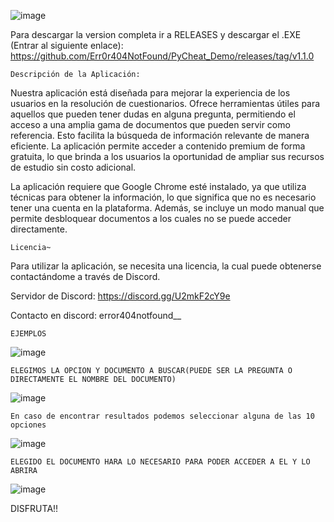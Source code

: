 ![image](https://github.com/user-attachments/assets/490efa29-ec27-45d9-89f0-ee5fa3d8f75b)

Para descargar la version completa ir a RELEASES y descargar el .EXE (Entrar al siguiente enlace): https://github.com/Err0r404NotFound/PyCheat_Demo/releases/tag/v1.1.0

    Descripción de la Aplicación:

Nuestra aplicación está diseñada para mejorar la experiencia de los usuarios en la resolución de cuestionarios. Ofrece herramientas útiles para aquellos que pueden tener dudas en alguna pregunta, permitiendo el acceso a una amplia gama de documentos que pueden servir como referencia. Esto facilita la búsqueda de información relevante de manera eficiente.
La aplicación permite acceder a contenido premium de forma gratuita, lo que brinda a los usuarios la oportunidad de ampliar sus recursos de estudio sin costo adicional.

La aplicación requiere que Google Chrome esté instalado, ya que utiliza técnicas para obtener la información, lo que significa que no es necesario tener una cuenta en la plataforma. Además, se incluye un modo manual que permite desbloquear documentos a los cuales no se puede acceder directamente.

    Licencia~
Para utilizar la aplicación, se necesita una licencia, la cual puede obtenerse contactándome a través de Discord.

Servidor de Discord: https://discord.gg/U2mkF2cY9e

Contacto en discord: error404notfound__

    EJEMPLOS
![image](https://github.com/user-attachments/assets/26044625-d448-40e9-8db0-c4fe6ef5dae4)

    ELEGIMOS LA OPCION Y DOCUMENTO A BUSCAR(PUEDE SER LA PREGUNTA O DIRECTAMENTE EL NOMBRE DEL DOCUMENTO)
![image](https://github.com/user-attachments/assets/64ce522a-92cb-4148-864e-1a34531cf0fa)

    En caso de encontrar resultados podemos seleccionar alguna de las 10 opciones
![image](https://github.com/user-attachments/assets/7f7b338f-c559-458a-a5a4-5c23a8f897a3)

    ELEGIDO EL DOCUMENTO HARA LO NECESARIO PARA PODER ACCEDER A EL Y LO ABRIRA
![image](https://github.com/user-attachments/assets/73958f0e-ae57-4e04-8f1d-fc2d38bd0c3f)

DISFRUTA!!

